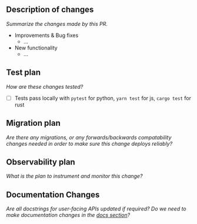 ## Description of changes

_Summarize the changes made by this PR._

- Improvements & Bug fixes
  - ...
- New functionality
  - ...

## Test plan

_How are these changes tested?_

- [ ] Tests pass locally with `pytest` for python, `yarn test` for js, `cargo test` for rust

## Migration plan

_Are there any migrations, or any forwards/backwards compatability changes needed in order to make sure this change deploys reliably?_

## Observability plan

_What is the plan to instrument and monitor this change?_

## Documentation Changes

_Are all docstrings for user-facing APIs updated if required? Do we need to make documentation changes in the [docs section](https://github.com/chroma-core/chroma/tree/main/docs/docs.trychroma.com)?_

